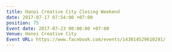 ```yaml
---
title: Hanoi Creative City Closing Weekend
date: 2017-07-17 07:54:00 +07:00
position: 75
Event date: 2017-07-23 00:00:00 +07:00
Venue: Hanoi Creative City
Event URL: https://www.facebook.com/events/143014529610291/
---
```



